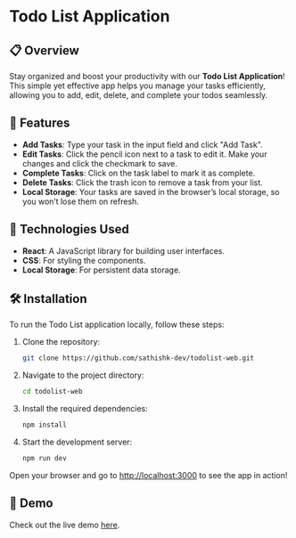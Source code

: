 # Todo List Application

## 📋 Overview

Stay organized and boost your productivity with our **Todo List Application**! This simple yet effective app helps you manage your tasks efficiently, allowing you to add, edit, delete, and complete your todos seamlessly.

## 🚀 Features

- **Add Tasks**: Type your task in the input field and click "Add Task".
- **Edit Tasks**: Click the pencil icon next to a task to edit it. Make your changes and click the checkmark to save.
- **Complete Tasks**: Click on the task label to mark it as complete.
- **Delete Tasks**: Click the trash icon to remove a task from your list.
- **Local Storage**: Your tasks are saved in the browser’s local storage, so you won’t lose them on refresh.

## 🎨 Technologies Used

- **React**: A JavaScript library for building user interfaces.
- **CSS**: For styling the components.
- **Local Storage**: For persistent data storage.

## 🛠️ Installation

To run the Todo List application locally, follow these steps:

1. Clone the repository:
   ```bash
   git clone https://github.com/sathishk-dev/todolist-web.git
2. Navigate to the project directory:
   ```bash
   cd todolist-web
3. Install the required dependencies:
   ```bash
   npm install
4. Start the development server:
   ```bash
   npm run dev

Open your browser and go to [http://localhost:3000](http://localhost:3000) to see the app in action!

## 📱 Demo
Check out the live demo [here](https://sk-todolist-web.netlify.app/).


